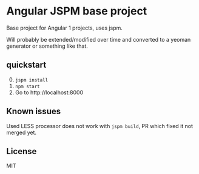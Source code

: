 Angular JSPM base project
======================
Base project for Angular 1 projects, uses jspm.

Will probably be extended/modified over time and converted to a yeoman generator or something like that.

## quickstart

0. `jspm install`
0. `npm start`
0. Go to http://localhost:8000

## Known issues
Used LESS processor does not work with `jspm build`, PR which fixed it not merged yet.

## License
MIT
